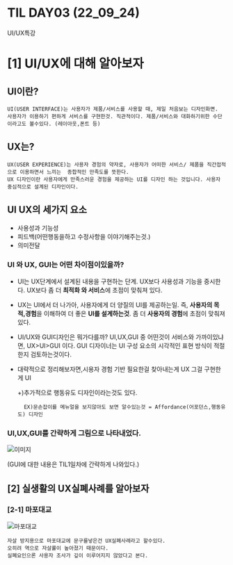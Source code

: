 # TIL DAY03 (22_09_24)
UI/UX특강

# [1] UI/UX에 대해 알아보자
    
## UI이란?

    UI(USER INTERFACE)는 사용자가 제품/서비스를 사용할 때, 제일 처음보는 디자인화면.
    사용자가 이용하기 편하게 서비스를 구현한것. 직관적이다. 제품/서비스와 대화하기위한 수단이라고도 볼수있다. (레이아웃,폰트 등)

## UX는?

    UX(USER EXPERIENCE)는 사용자 경험의 약자로, 사용자가 어떠한 서비스/ 제품을 직간접적으로 이용하면서 느끼는  종합적인 만족도를 뜻한다.
    UX 디자인이란 사용자에게 만족스러운 경험을 제공하는 UI를 디자인 하는 것입니다. 사용자 중심적으로 설계된 디자인이다.

## UI UX의 세가지 요소
  - 사용성과 기능성
  - 피드백(어떤행동을하고 수정사항을 이야기해주는것.)
  - 의미전달   
    
### UI 와 UX, GUI는 어떤 차이점이있을까?

- UI는 UX단계에서 설계된 내용을 구현하는 단계. UX보다 사용성과 기능을 중시한다.
  UX보다 좀 더 **최적화 와 서비스**에 초점이 맞춰져 있다.

- UX는 UI에서 더 나가아, 사용자에게 더 양질의 UI를 제공하는일. 즉, **사용자의 목적,경험**을 이해하여 더 좋은 **UI를 설계하는것**. 좀 더 **사용자의 경험**에 초점이 맞춰져 있다.

- UI/UX와 GUI디자인은 뭐가다를까? UI,UX,GUI 중 어떤것이 서비스와 가까이있냐면, UX>UI>GUI 이다.
  GUI 디자이너는 UI 구성 요소의 시각적인 표현 방식이 적절한지 검토하는것이다.

- 대략적으로 정리해보자면,시용자 경험 기반 필요한걸 찾아내는게 UX 그걸 구현한게 UI

    +)추가적으로 행동유도 디자인이라는것도 있다.

        EX)문손잡이를 메뉴얼을 보지않아도 보면 알수있는것 = Affordance(어포던스,행동유도) 디자인

### UI,UX,GUI를 간략하게 그림으로 나타내었다.

![이미지](https://blog.wishket.com/wp-content/uploads/2021/03/6-7.png)

(GUI에 대한 내용은 TIL1일차에 간략하게 나와있다.)


## [2] 실생활의 UX실폐사례를 알아보자


### [2-1] 마포대교
![마포대교](https://cdn.news.bbsi.co.kr/news/photo/201609/775698_45901_230.JPG)

    자살 방지용으로 마포대교에 문구를넣은건 UX실폐사례라고 할수있다.
    오히려 역으로 자살률이 높아졌기 때문이다.
    실폐요인으론 사용자 조사가 깊이 이루어지지 않았다고 본다.




   


